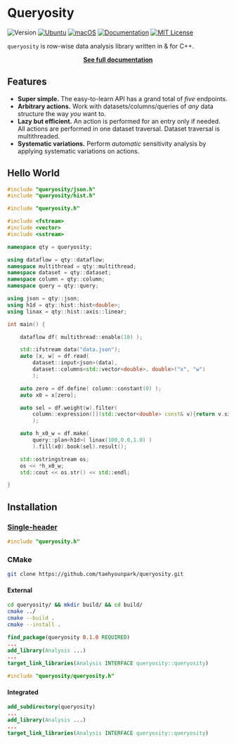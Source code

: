 # Queryosity

![Version](https://img.shields.io/badge/Version-0.2.0-blue.svg)
[![Ubuntu](https://github.com/taehyounpark/analogical/actions/workflows/ubuntu.yml/badge.svg?branch=master)](https://github.com/taehyounpark/analogical/actions/workflows/ubuntu.yml)
[![macOS](https://github.com/taehyounpark/analogical/actions/workflows/macos.yml/badge.svg?branch=master)](https://github.com/taehyounpark/analogical/actions/workflows/macos.yml)
[![Documentation](https://img.shields.io/badge/Documentation-mkdocs-blue.svg)](https://taehyounpark.github.io/analogical/home/design/)
[![MIT License](https://img.shields.io/badge/License-MIT-yellow.svg)](https://opensource.org/licenses/MIT)

`queryosity` is row-wise data analysis library written in & for C++.

<p align="center">
	<strong> <a href="https://taehyounpark.github.io/queryosity/">See full documentation</a></strong>
</p>

## Features

- **Super simple.** The easy-to-learn API has a grand total of *five* endpoints.
- **Arbitrary actions.** Work with datasets/columns/queries of *any* data structure the way *you* want to.
- **Lazy but efficient.** An action is performed for an entry only if needed. All actions are performed in one dataset traversal. Dataset traversal is multithreaded.
- **Systematic variations.** Perform *automatic* sensitivity analysis by applying systematic variations on actions.

## Hello World
```cpp
#include "queryosity/json.h"
#include "queryosity/hist.h"

#include "queryosity.h"

#include <fstream>
#include <vector>
#include <sstream>

namespace qty = queryosity;

using dataflow = qty::dataflow;
namespace multithread = qty::multithread;
namespace dataset = qty::dataset;
namespace column = qty::column;
namespace query = qty::query;

using json = qty::json;
using h1d = qty::hist::hist<double>;
using linax = qty::hist::axis::linear;

int main() {

	dataflow df( multithread::enable(10) );

	std::ifstream data("data.json");
	auto [x, w] = df.read( 
		dataset::input<json>(data), 
		dataset::columns<std::vector<double>, double>("x", "w") 
		);

	auto zero = df.define( column::constant(0) );
	auto x0 = x[zero];

	auto sel = df.weight(w).filter(
		column::expression([](std::vector<double> const& v){return v.size()}), x
		);

	auto h_x0_w = df.make( 
		query::plan<h1d>( linax(100,0.0,1.0) ) 
		).fill(x0).book(sel).result();

	std::ostringstream os;
	os << *h_x0_w;
	std::cout << os.str() << std::endl;

}
```

## Installation

### [Single-header](https://raw.githubusercontent.com/taehyounpark/queryosity/master/queryosity.h)
```cpp
#include "queryosity.h"
```
### CMake
```sh
git clone https://github.com/taehyounpark/queryosity.git
``````
#### External
```sh
cd queryosity/ && mkdir build/ && cd build/
cmake ../
cmake --build .
cmake --install .
```
```cmake
find_package(queryosity 0.1.0 REQUIRED)
...
add_library(Analysis ...)
...
target_link_libraries(Analysis INTERFACE queryosity::queryosity)
```
```cpp
#include "queryosity/queryosity.h"
```
#### Integrated
```cmake
add_subdirectory(queryosity)
...
add_library(Analysis ...)
...
target_link_libraries(Analysis INTERFACE queryosity::queryosity)
```
